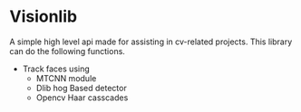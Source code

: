 # Visionlib

A simple high level api made for assisting in cv-related projects.
This library can do the following functions.

- Track faces using
  - MTCNN module
  - Dlib hog Based detector
  - Opencv Haar casscades
